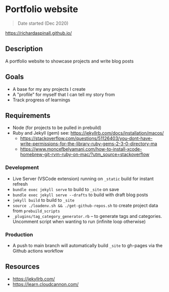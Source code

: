 # Portfolio website

> Date started (Dec 2020)

https://richardaspinall.github.io/

## Description

A portfolio website to showcase projects and write blog posts

## Goals

- A base for my any projects I create
- A "profile" for myself that I can tell my story from
- Track progress of learnings

## Requirements

- Node (for projects to be pulled in prebuild)
- Ruby and Jekyll (gem) see: https://jekyllrb.com/docs/installation/macos/
    - https://stackoverflow.com/questions/51126403/you-dont-have-write-permissions-for-the-library-ruby-gems-2-3-0-directory-ma
    - https://www.moncefbelyamani.com/how-to-install-xcode-homebrew-git-rvm-ruby-on-mac/?utm_source=stackoverflow

### Development

- Live Server (VSCode extension) running on `_static` build for instant refresh
- `bundle exec jekyll serve` to build to `_site` on save
- `bundle exec jekyll serve --drafts` to build with draft blog posts
- `jekyll build` to build to `_site`
- `source ./loadenv.sh && ./get-github-repos.sh` to create project data from `prebuild_scripts`
- `_plugins/tag_category_generator.rb` – to generate tags and categories. Uncomment script when wanting to run (infinite loop otherwise)

### Production

- A push to main branch will automatically build `_site` to gh-pages via the Github actions workflow

## Resources

- https://jekyllrb.com/
- https://learn.cloudcannon.com/
